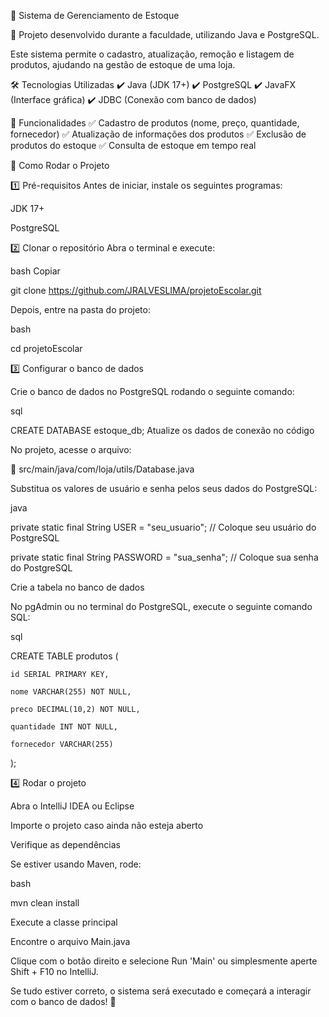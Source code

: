 🏪 Sistema de Gerenciamento de Estoque

🚀 Projeto desenvolvido durante a faculdade, utilizando Java e PostgreSQL.

Este sistema permite o cadastro, atualização, remoção e listagem de produtos, ajudando na gestão de estoque de uma loja.

🛠️ Tecnologias Utilizadas
✔️ Java (JDK 17+)
✔️ PostgreSQL
✔️ JavaFX (Interface gráfica)
✔️ JDBC (Conexão com banco de dados)

📌 Funcionalidades
✅ Cadastro de produtos (nome, preço, quantidade, fornecedor)
✅ Atualização de informações dos produtos
✅ Exclusão de produtos do estoque
✅ Consulta de estoque em tempo real

🚀 Como Rodar o Projeto

1️⃣ Pré-requisitos
Antes de iniciar, instale os seguintes programas:

JDK 17+

PostgreSQL


2️⃣ Clonar o repositório
Abra o terminal e execute:

bash
Copiar

git clone https://github.com/JRALVESLIMA/projetoEscolar.git

Depois, entre na pasta do projeto:

bash


cd projetoEscolar

3️⃣ Configurar o banco de dados

Crie o banco de dados no PostgreSQL rodando o seguinte comando:

sql


CREATE DATABASE estoque_db;
Atualize os dados de conexão no código

No projeto, acesse o arquivo:

📂 src/main/java/com/loja/utils/Database.java

Substitua os valores de usuário e senha pelos seus dados do PostgreSQL:

java


private static final String USER = "seu_usuario";  // Coloque seu usuário do PostgreSQL

private static final String PASSWORD = "sua_senha";  // Coloque sua senha do PostgreSQL

Crie a tabela no banco de dados

No pgAdmin ou no terminal do PostgreSQL, execute o seguinte comando SQL:

sql


CREATE TABLE produtos (
    
    id SERIAL PRIMARY KEY,
    
    nome VARCHAR(255) NOT NULL,
    
    preco DECIMAL(10,2) NOT NULL,
    
    quantidade INT NOT NULL,
    
    fornecedor VARCHAR(255)

);

4️⃣ Rodar o projeto

Abra o IntelliJ IDEA ou Eclipse

Importe o projeto caso ainda não esteja aberto

Verifique as dependências

Se estiver usando Maven, rode:

bash


mvn clean install

Execute a classe principal

Encontre o arquivo Main.java

Clique com o botão direito e selecione Run 'Main' ou simplesmente aperte Shift + F10 no IntelliJ.

Se tudo estiver correto, o sistema será executado e começará a interagir com o banco de dados! 🚀
